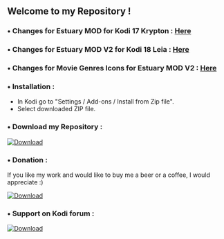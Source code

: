 ## Welcome to my Repository !


### • Changes for Estuary MOD for Kodi 17 Krypton : [Here](https://raw.githubusercontent.com/Guilouz/repository.guilouz/master/skin.estuary.mod/changelog.txt)


### • Changes for Estuary MOD V2 for Kodi 18 Leia : [Here](https://raw.githubusercontent.com/Guilouz/repository.guilouz/master/skin.estuary.modv2/changelog.txt)


### • Changes for Movie Genres Icons for Estuary MOD V2 : [Here](https://raw.githubusercontent.com/Guilouz/repository.guilouz/master/resource.images.moviegenreicons.estuarymod/changelog.txt)


### • Installation :

- In Kodi go to "Settings / Add-ons / Install from Zip file".
- Select downloaded ZIP file.


### • Download my Repository :

[ ![Download](http://i.imgur.com/L5Bov8X.png) ](https://github.com/Guilouz/repository.guilouz/raw/master/_repo/repository.guilouz/repository.guilouz-1.0.3.zip)

### • Donation :

If you like my work and would like to buy me a beer or a coffee, I would appreciate :)

[ ![Download](http://i.imgur.com/XRmqzTX.png) ](https://pledgie.com/campaigns/29797)

### • Support on Kodi forum :

[ ![Download](http://i.imgur.com/1CUrX2A.png) ](https://forum.kodi.tv/showthread.php?tid=306757)